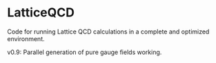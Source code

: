# LatticeQCD
Code for running Lattice QCD calculations in a complete and optimized environment. 

v0.9: Parallel generation of pure gauge fields working. 

